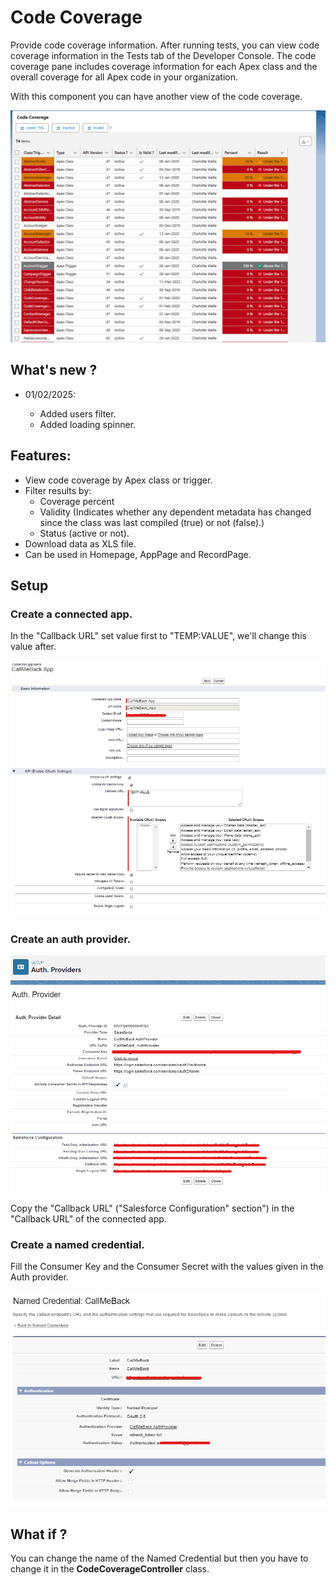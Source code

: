 # Code Coverage

Provide code coverage information.
After running tests, you can view code coverage information in the Tests tab of the Developer Console. The code coverage pane includes coverage information for each Apex class and the overall coverage for all Apex code in your organization.

With this component you can have another view of the code coverage.

<img src="docs/animation.gif"/>

## What's new ?

- 01/02/2025:

  - Added users filter.
  - Added loading spinner.

## Features:

- View code coverage by Apex class or trigger.
- Filter results by:
  - Coverage percent
  - Validity (Indicates whether any dependent metadata has changed since the class was last compiled (true) or not (false).)
  - Status (active or not).
- Download data as XLS file.
- Can be used in Homepage, AppPage and RecordPage.

## Setup

### Create a connected app.

In the "Callback URL" set value first to "TEMP:VALUE", we'll change this value after.

<img src="docs/connectedapp.png"/>

### Create an auth provider.

<img src="docs/authprovider.png"/>

Copy the "Callback URL" ("Salesforce Configuration" section") in the "Callback URL" of the connected app.

### Create a named credential.

Fill the Consumer Key and the Consumer Secret with the values given in the Auth provider.

<img src="docs/namedcredential.png"/>

## What if ?

You can change the name of the Named Credential but then you have to change it in the **CodeCoverageController** class.
